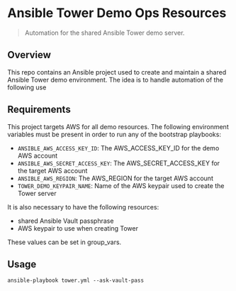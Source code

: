 # Ansible Tower Demo Ops Resources
> Automation for the shared Ansible Tower demo server.

## Overview
This repo contains an Ansible project used to create and maintain a shared Ansible Tower demo environment. The idea is to handle automation of the following use

## Requirements
This project targets AWS for all demo resources. The following environment variables must be present in order to run any of the bootstrap playbooks:
- `ANSIBLE_AWS_ACCESS_KEY_ID`: The AWS_ACCESS_KEY_ID for the demo AWS account
- `ANSIBLE_AWS_SECRET_ACCESS_KEY`: The AWS_SECRET_ACCESS_KEY for the target AWS account
- `ANSIBLE_AWS_REGION`: The AWS_REGION for the target AWS account
- `TOWER_DEMO_KEYPAIR_NAME`: Name of the AWS keypair used to create the Tower server

It is also necessary to have the following resources:
  - shared Ansible Vault passphrase
  - AWS keypair to use when creating Tower

These values can be set in group_vars.

## Usage
`ansible-playbook tower.yml --ask-vault-pass`
